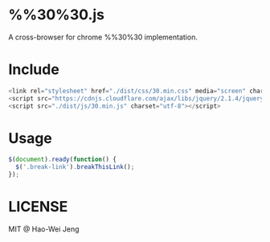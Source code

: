 # %%30%30.js
A cross-browser for chrome %%30%30 implementation. 

Include
==
```javascript
<link rel="stylesheet" href="./dist/css/30.min.css" media="screen" charset="utf-8">
<script src="https://cdnjs.cloudflare.com/ajax/libs/jquery/2.1.4/jquery.min.js" charset="utf-8"></script>
<script src="./dist/js/30.min.js" charset="utf-8"></script>
```

Usage
==
```javascript
$(document).ready(function() {
  $('.break-link').breakThisLink();
});
```

LICENSE
==
MIT @ Hao-Wei Jeng
